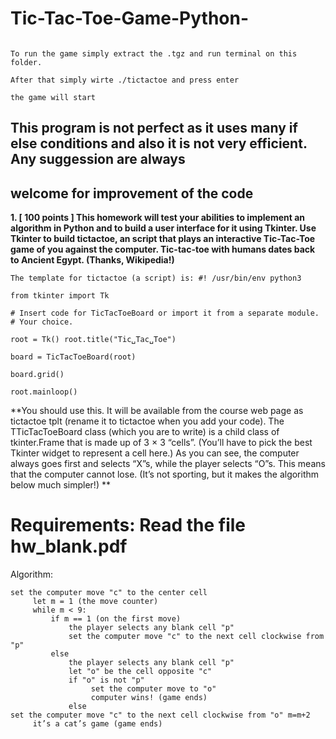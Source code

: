 # Tic-Tac-Toe-Game-Python-

```

To run the game simply extract the .tgz and run terminal on this folder. 

After that simply wirte ./tictactoe and press enter 

the game will start

```

## This program is not perfect as it uses many if else conditions and also it is not very efficient. Any suggession are always
##   welcome for improvement of the code

**1. [ 100 points ] This homework will test your abilities to implement an algorithm in Python and to build a user interface for it using Tkinter.
Use Tkinter to build tictactoe, an script that plays an interactive Tic-Tac-Toe game of you against the computer. Tic-tac-toe with humans dates back to Ancient Egypt. (Thanks, Wikipedia!)**

```
The template for tictactoe (a script) is: #! /usr/bin/env python3

from tkinter import Tk

# Insert code for TicTacToeBoard or import it from a separate module. # Your choice.

root = Tk() root.title("Tic␣Tac␣Toe") 

board = TicTacToeBoard(root) 

board.grid()

root.mainloop()

```

**You should use this. It will be available from the course web page as tictactoe tplt (rename it to tictactoe when you add your code).
The TTicTacToeBoard class (which you are to write) is a child class of tkinter.Frame that is made up of 3 × 3 “cells”. (You’ll have to pick the best Tkinter widget to represent a cell here.)
As you can see, the computer always goes first and selects “X”s, while the player selects “O”s. This means that the computer cannot lose. (It’s not sporting, but it makes the algorithm below much simpler!)
**


# Requirements: Read the file hw_blank.pdf 

Algorithm:

```
set the computer move "c" to the center cell
     let m = 1 (the move counter)
     while m < 9:
         if m == 1 (on the first move)
             the player selects any blank cell "p"
             set the computer move "c" to the next cell clockwise from "p"
         else
             the player selects any blank cell "p"
             let "o" be the cell opposite "c"
             if "o" is not "p"
                  set the computer move to "o"
                  computer wins! (game ends)
             else
set the computer move "c" to the next cell clockwise from "o" m=m+2
     it’s a cat’s game (game ends)


```

